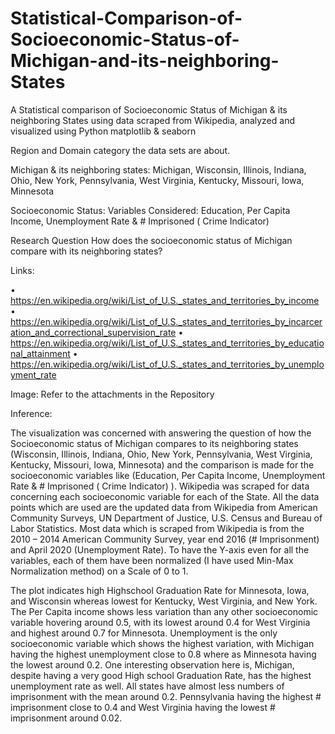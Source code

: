 # Statistical-Comparison-of-Socioeconomic-Status-of-Michigan-and-its-neighboring-States
A Statistical comparison of Socioeconomic Status of Michigan &amp; its neighboring States using data scraped from Wikipedia, analyzed and visualized using Python matplotlib &amp; seaborn


Region and Domain category the data sets are about.

Michigan & its neighboring states:
Michigan, Wisconsin, Illinois, Indiana, Ohio, New York, Pennsylvania, West Virginia, Kentucky, Missouri, Iowa, Minnesota

Socioeconomic Status: Variables Considered: Education, Per Capita Income, Unemployment Rate & # Imprisoned ( Crime Indicator)

Research Question
	How does the socioeconomic status of Michigan compare with its neighboring states?


Links:


•	https://en.wikipedia.org/wiki/List_of_U.S._states_and_territories_by_income
•	https://en.wikipedia.org/wiki/List_of_U.S._states_and_territories_by_incarceration_and_correctional_supervision_rate
•	https://en.wikipedia.org/wiki/List_of_U.S._states_and_territories_by_educational_attainment
•	https://en.wikipedia.org/wiki/List_of_U.S._states_and_territories_by_unemployment_rate 

Image: Refer to the attachments in the Repository

Inference:

The visualization was concerned with answering the question of how the Socioeconomic status of Michigan compares to its neighboring states (Wisconsin, Illinois, Indiana, Ohio, New York, Pennsylvania, West Virginia, Kentucky, Missouri, Iowa, Minnesota) and the comparison is made for the socioeconomic variables like (Education, Per Capita Income, Unemployment Rate & # Imprisoned ( Crime Indicator) ).
Wikipedia was scraped for data concerning each socioeconomic variable for each of the State. All the data points which are used are the updated data from Wikipedia from American Community Surveys, UN Department of Justice, U.S. Census and Bureau of Labor Statistics. Most data which is scraped from Wikipedia is from the 2010 – 2014 American Community Survey, year end 2016 (# Imprisonment) and April 2020 (Unemployment Rate). To have the Y-axis even for all the variables, each of them have been normalized (I have used Min-Max Normalization method) on a Scale of 0 to 1.

The plot indicates high Highschool Graduation Rate for Minnesota, Iowa, and Wisconsin whereas lowest for Kentucky, West Virginia, and New York. The Per Capita income shows less variation than any other socioeconomic variable hovering around 0.5, with its lowest around 0.4 for West Virginia and highest around 0.7 for Minnesota. Unemployment is the only socioeconomic variable which shows the highest variation, with Michigan having the highest unemployment close to 0.8 where as Minnesota having the lowest around 0.2. One interesting observation here is, Michigan, despite having a very good High school Graduation Rate, has the highest unemployment rate as well. All states have almost less numbers of imprisonment with the mean around 0.2. Pennsylvania having the highest # imprisonment close to 0.4 and West Virginia having the lowest # imprisonment around 0.02.
